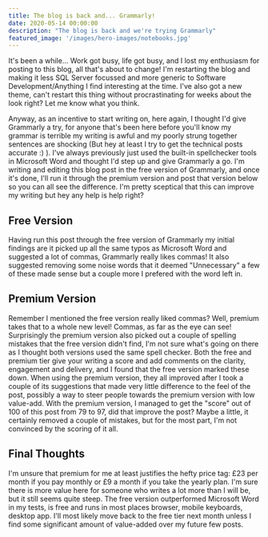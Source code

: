 ```yaml
---
title: The blog is back and... Grammarly!
date: 2020-05-14 00:00:00
description: "The blog is back and we're trying Grammarly"
featured_image: '/images/hero-images/notebooks.jpg'
---
```

It's been a while... Work got busy, life got busy, and I lost my enthusiasm for posting to this blog, all that's about to change! I'm restarting the blog and making it less SQL Server focussed and more generic to Software Development/Anything I find interesting at the time. I've also got a new theme, can't restart this thing without procrastinating for weeks about the look right? Let me know what you think.

Anyway, as an incentive to start writing on, here again, I thought I'd give Grammarly a try, for anyone that's been here before you'll know my grammar is terrible my writing is awful and my poorly strung together sentences are shocking (But hey at least I try to get the technical posts accurate :) ). I've always previously just used the built-in spellchecker tools in Microsoft Word and thought I'd step up and give Grammarly a go. I'm writing and editing this blog post in the free version of Grammarly, and once it's done, I'll run it through the premium version and post that version below so you can all see the difference. I'm pretty sceptical that this can improve my writing but hey any help is help right? 

## Free Version
Having run this post through the free version of Grammarly my initial findings are it picked up all the same typos as Microsoft Word and suggested a lot of commas, Grammarly really likes commas! It also suggested removing some noise words that it deemed "Unnecessary" a few of these made sense but a couple more I prefered with the word left in.

## Premium Version
Remember I mentioned the free version really liked commas? Well, premium takes that to a whole new level! Commas, as far as the eye can see! Surprisingly the premium version also picked out a couple of spelling mistakes that the free version didn't find, I'm not sure what's going on there as I thought both versions used the same spell checker. Both the free and premium tier give your writing a score and add comments on the clarity, engagement and delivery, and I found that the free version marked these down. When using the premium version, they all improved after I took a couple of its suggestions that made very little difference to the feel of the post, possibly a way to steer people towards the premium version with low value-add. With the premium version, I managed to get the "score" out of 100  of this post from 79 to 97, did that improve the post? Maybe a little, it certainly removed a couple of mistakes, but for the most part, I'm not convinced by the scoring of it all.

## Final Thoughts
I'm unsure that premium for me at least justifies the hefty price tag: £23 per month if you pay monthly or £9 a month if you take the yearly plan. I'm sure there is more value here for someone who writes a lot more than I will be, but it still seems quite steep. The free version outperformed Microsoft Word in my tests, is free and runs in most places browser, mobile keyboards,  desktop app. I'll most likely move back to the free tier next month unless I find some significant amount of value-added over my future few posts. 
